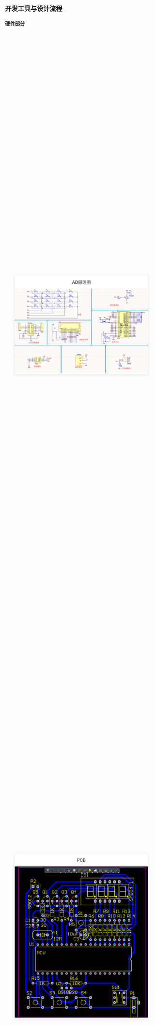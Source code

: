 
开发工具与设计流程
-------------

### 硬件部分

<div style="display: flex; flex-wrap: wrap; gap: 20px; justify-content: center; align-items: center; min-height: 100vh; padding: 20px;">
  <div style="flex: 0 1 440px; background: #fff; border-radius: 8px; box-shadow: 0 2px 12px rgba(0,0,0,0.1); 
              display: flex; flex-direction: column; justify-content: center; align-items: center;">
    <div style="padding: 12px; font-weight: 500; color: #333; text-align: center;">AD原理图	</div>
    <a href="assets/img/ad.png" target="_blank" 
       style="display: block; overflow: hidden; transition: transform 0.3s ease;"
       onmouseover="this.style.transform='scale(1.03)'" 
       onmouseout="this.style.transform='scale(1)'">
      <img src="assets/img/ad.png" 
           style="width: 100%; height: auto; max-width: 440px; object-fit: contain;">
    </a>
  </div>
  <div style="flex: 0 1 440px; background: #fff; border-radius: 8px; box-shadow: 0 2px 12px rgba(0,0,0,0.1);
              display: flex; flex-direction: column; justify-content: center; align-items: center;">
    <div style="padding: 12px; font-weight: 500; color: #333; text-align: center;">PCB</div>
    <a href="assets/img/pcb.png" target="_blank" 
       style="display: block; overflow: hidden; transition: transform 0.3s ease;"
       onmouseover="this.style.transform='scale(1.03)'" 
       onmouseout="this.style.transform='scale(1)'">
      <img src="assets/img/pcb.png" 
           style="width: 100%; height: auto; max-width: 440px; object-fit: contain;">
    </a>
  </div>
</div>

<div style="display: flex; flex-wrap: wrap; gap: 20px; justify-content: center; padding: 15px;">
  <div style="flex: 1 1 400px; max-width: calc(50% - 10px); min-width: 300px; margin: 10px; text-align: center;"
       onmouseover="this.style.transform='scale(1.02)'; this.style.boxShadow='0 10px 20px rgba(0,0,0,0.15)'" 
       onmouseout="this.style.transform='scale(1)'; this.style.boxShadow='0 2px 8px rgba(0,0,0,0.1)'"
       style="transition: all 0.3s ease; box-shadow: 0 2px 8px rgba(0,0,0,0.1); border-radius: 8px; overflow: hidden;">
    <div style="padding:12px; background:#f8f9fa; border-bottom:1px solid #eee; font-weight:500; color:#2d3436;">
      红外指令
    </div>
    <a href="assets/img/XDXK202208047_01900.jpg" target="_blank" style="display:block; overflow:hidden;">
      <img src="assets/img/XDXK202208047_01900.jpg" 
           style="width:100%; height:auto; max-width:440px; transition: transform 0.3s ease;"
           onmouseover="this.style.transform='scale(1.1)'" 
           onmouseout="this.style.transform='scale(1)'">
    </a>
  </div>
  <div style="flex: 1 1 400px; max-width: calc(50% - 10px); min-width: 300px; margin: 10px; text-align: center;"
       onmouseover="this.style.transform='scale(1.02)'; this.style.boxShadow='0 10px 20px rgba(0,0,0,0.15)'" 
       onmouseout="this.style.transform='scale(1)'; this.style.boxShadow='0 2px 8px rgba(0,0,0,0.1)'"
       style="transition: all 0.3s ease; box-shadow: 0 2px 8px rgba(0,0,0,0.1); border-radius: 8px; overflow: hidden;">
    <div style="padding:12px; background:#f8f9fa; border-bottom:1px solid #eee; font-weight:500; color:#2d3436;">
      Proteus虚拟仿真
    </div>
    <a href="assets/img/proteus.png" target="_blank" style="display:block; overflow:hidden;">
      <img src="assets/img/proteus.png" 
           style="width:100%; height:auto; max-width:440px; transition: transform 0.3s ease;"
           onmouseover="this.style.transform='scale(1.1)'" 
           onmouseout="this.style.transform='scale(1)'">
    </a>
  </div>
</div>



### 软件开发工具

本系统的软件设计主要使用以下工具：

1.  **Keil5**：用于编写和编译程序代码。
2.  **STC-ISP**：用于将编译好的程序下载到单片机中。
3.  **Proteus**：用于将编译好的程序进行仿真调试。

#### 安装和配置步骤

1.  **安装 Keil5**：确保安装的是 Keil5 C51 版本，因为这是专门为 51 单片机设计的开发环境。
2.  **安装 STC-ISP**：该软件用于将编译后的程序下载到单片机中。
3.  **其他工具（可选）**：如有道词典和福昕阅读器等辅助工具。

### 软件设计流程

系统的软件设计可以分为以下几个步骤：

1.  **系统初始化**：上电后执行 main 函数，进行必要的初始化操作，包括 I/O 端口、定时器、中断和显示模块的初始化。
2.  **主循环设计**：主循环采用 `switch` 语句，根据不同的运行状态（如自动模式、手动模式、自然风模式）执行相应的功能模块。
3.  **中断服务程序**：使用定时器 0、定时器 1 和外部中断 0 来处理不同的任务，如计时、红外信号捕捉和温度测量。

### 程序模块设计

#### 主程序模块

主程序模块包含三种模式：

1.  **自动模式**：根据温度传感器采集的温度值自动调节风扇转速。
2.  **手动模式**：通过按键或红外遥控手动调节风扇转速。
3.  **自然风模式**：模拟自然风的变化，使风扇转速随机变化。

#### 中断服务程序

中断服务程序包含三个中断：

1.  **定时器 0 中断**：每 50 ms 触发一次，用于直流电机的占空比来调节转速。
2.  **定时器 1 中断**：用于测量红外遥控信号的低电平持续时间，记录有效的数据。
3.  **外部中断 0**：用于捕捉红外遥控信号的下降沿，启动定时器 1。

系统的中断资源使用了定时器 0 中断、定时器 1 中断、外部中断 0。定时器 0 中断每 50 ms 触发一次，根据当前温度，当计时位累计达到一定值时将更新一次电机占空比。外部中断 0 用于捕捉红外遥控信号的下降沿，并打开定时器 1 计算红外遥控信号的低电平持续时间，如果检测到有效的引导码，则开始记录接下来的低电平时长数据存储在 `irdata[]` 中。

#### 子模块设计

包含了以下模块：

1.  **温度采集模块**：使用 DS18B20 温度传感器采集当前温度，并与设定值进行比较。
2.  **显示模块**：使用 LCD1602 显示当前温度、风扇档位和工作模式。
3.  **按键和红外遥控模块**：用于手动控制风扇和切换工作模式。
4.  **风扇控制模块**：使用 PWM 信号调节风扇转速。